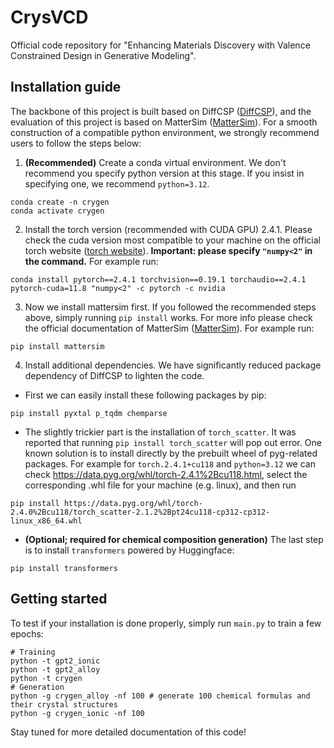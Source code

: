 # CrysVCD
Official code repository for "Enhancing Materials Discovery with Valence Constrained Design in Generative Modeling".



## Installation guide

The backbone of this project is built based on DiffCSP ([DiffCSP](https://github.com/jiaor17/DiffCSP)), and the evaluation of this project is based on MatterSim ([MatterSim](https://github.com/microsoft/mattersim)). For a smooth construction of a compatible python environment, we strongly recommend users to follow the steps below:

1. **(Recommended)** Create a conda virtual environment. We don't recommend you specify python version at this stage. If you insist in specifying one, we recommend `python=3.12`.
```
conda create -n crygen
conda activate crygen
```
2. Install the torch version (recommended with CUDA GPU) 2.4.1. Please check the cuda version most compatible to your machine on the official torch website ([torch website](https://pytorch.org/get-started/previous-versions/)). **Important: please specify `"numpy<2"` in the command.** For example run:
```
conda install pytorch==2.4.1 torchvision==0.19.1 torchaudio==2.4.1  pytorch-cuda=11.8 "numpy<2" -c pytorch -c nvidia
```
3. Now we install mattersim first. If you followed the recommended steps above, simply running `pip install` works. For more info please check the official documentation of MatterSim ([MatterSim](https://github.com/microsoft/mattersim)). For example run:
```
pip install mattersim
```
4. Install additional dependencies. We have significantly reduced package dependency of DiffCSP to lighten the code. 
- First we can easily install these following packages by pip:
```
pip install pyxtal p_tqdm chemparse
```
- The slightly trickier part is the installation of `torch_scatter`. It was reported that running `pip install torch_scatter` will pop out error. One known solution is to install directly by the prebuilt wheel of pyg-related packages. For example for `torch.2.4.1+cu118` and `python=3.12` we can check https://data.pyg.org/whl/torch-2.4.1%2Bcu118.html, select the corresponding .whl file for your machine (e.g. linux), and then run
```
pip install https://data.pyg.org/whl/torch-2.4.0%2Bcu118/torch_scatter-2.1.2%2Bpt24cu118-cp312-cp312-linux_x86_64.whl
```
- **(Optional; required for chemical composition generation)** The last step is to install `transformers` powered by Huggingface:
```
pip install transformers
```


## Getting started
To test if your installation is done properly, simply run `main.py` to train a few epochs:
```
# Training
python -t gpt2_ionic
python -t gpt2_alloy
python -t crygen
# Generation
python -g crygen_alloy -nf 100 # generate 100 chemical formulas and their crystal structures
python -g crygen_ionic -nf 100
```

Stay tuned for more detailed documentation of this code!
